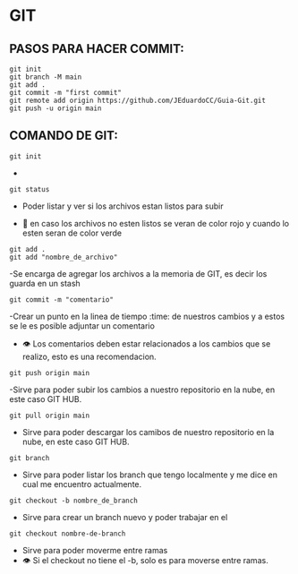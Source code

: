 # GIT
## PASOS PARA HACER COMMIT:
```
git init
git branch -M main
git add .
git commit -m "first commit"
git remote add origin https://github.com/JEduardoCC/Guia-Git.git
git push -u origin main
```
## COMANDO DE GIT:

```
git init
```
- 
```
git status
```
- Poder listar y ver si los archivos estan listos para subir

- :eyes: en caso los archivos no esten listos se veran de color rojo y cuando lo esten seran de color verde
```
git add .
git add "nombre_de_archivo"
```
-Se encarga de agregar los archivos a la memoria de GIT, es decir los guarda en un stash
```
git commit -m "comentario"
```
-Crear un punto en la linea de tiempo :time: de nuestros cambios y a estos se le es posible adjuntar un comentario
- :eye: Los comentarios deben estar relacionados a los cambios que se realizo, esto es una recomendacion.
```
git push origin main
```
-Sirve para poder subir los cambios a nuestro repositorio en la nube, en este caso GIT HUB.
```
git pull origin main
```
- Sirve para poder descargar los camibos de nuestro repositorio en la nube, en este caso GIT HUB.
```
git branch
```
- Sirve para poder listar los branch que tengo localmente y me dice en cual me encuentro actualmente.
```
git checkout -b nombre_de_branch
```
- Sirve para crear un branch nuevo y poder trabajar en el
```
git checkout nombre-de-branch
```
- Sirve para poder moverme entre ramas
- :eye: Si el checkout no tiene el -b, solo es para moverse entre ramas.